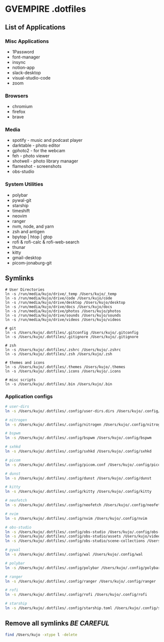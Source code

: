 # GVEMPIRE .dotfiles

## List of Applications

### Misc Applications

- 1Password
- font-manager
- insync
- notion-app
- slack-desktop
- visual-studio-code
- zoom

### Browsers

- chromium
- firefox
- brave

### Media

- spotify - music and podcast player
- darktable - photo editor
- gphoto2 - for the webcam
- feh - photo viewer
- shotwell - photo library manager
- flameshot - screenshots
- obs-studio

### System Utilities

- polybar
- pywal-git
- starship
- timeshift
- neovim
- ranger
- nvm, node, and yarn
- zsh and antigen
- bpytop | htop | gtop
- rofi & rofi-calc & rofi-web-search
- thunar
- kitty
- gmail-desktop
- picom-jonaburg-git

## Symlinks

```shell
# User Directories
ln -s /run/media/kujo/drive/_temp /Users/kujo/_temp
ln -s /run/media/kujo/drive/code /Users/kujo/code
ln -s /run/media/kujo/drive/desktop /Users/kujo/desktop
ln -s /run/media/kujo/drive/docs /Users/kujo/docs
ln -s /run/media/kujo/drive/photos /Users/kujo/photos
ln -s /run/media/kujo/drive/sounds /Users/kujo/sounds
ln -s /run/media/kujo/drive/videos /Users/kujo/videos

# git
ln -s /Users/kujo/.dotfiles/.gitconfig /Users/kujo/.gitconfig
ln -s /Users/kujo/.dotfiles/.gitignore /Users/kujo/.gitignore

# zsh
ln -s /Users/kujo/.dotfiles/.zshrc /Users/kujo/.zshrc
ln -s /Users/kujo/.dotfiles/.zsh /Users/kujo/.zsh

# themes and icons
ln -s /Users/kujo/.dotfiles/.themes /Users/kujo/.themes
ln -s /Users/kujo/.dotfiles/.icons /Users/kujo/.icons

# misc scripts
ln -s /Users/kujo/.dotfiles/.bin /Users/kujo/.bin
```

### Application configs

```bash
# user-dirs
ln -s /Users/kujo/.dotfiles/.config/user-dirs.dirs /Users/kujo/.config/user-dirs.dirs

# nitrogen
ln -s /Users/kujo/.dotfiles/.config/nitrogen /Users/kujo/.config/nitrogen

# bspwm
ln -s /Users/kujo/.dotfiles/.config/bspwm /Users/kujo/.config/bspwm

# sxhkd
ln -s /Users/kujo/.dotfiles/.config/sxhkd /Users/kujo/.config/sxhkd

# picom
ln -s /Users/kujo/.dotfiles/.config/picom.conf /Users/kujo/.config/picom.conf

# dunst
ln -s /Users/kujo/.dotfiles/.config/dunst /Users/kujo/.config/dunst

# kitty
ln -s /Users/kujo/.dotfiles/.config/kitty /Users/kujo/.config/kitty

# neofetch
ln -s /Users/kujo/.dotfiles/.config/neofetch /Users/kujo/.config/neofetch

# nvim
ln -s /Users/kujo/.dotfiles/.config/nvim /Users/kujo/.config/nvim

# obs-studio
ln -s /Users/kujo/.dotfiles/.config/obs-studio /Users/kujo/.config/obs-studio
ln -s /Users/kujo/.dotfiles/.config/obs-studio/assets /Users/kujo/videos/assets/obs
ln -s /Users/kujo/.dotfiles/.config/obs-studio/scene-collections /Users/kujo/videos/scene-collections

# pywal
ln -s /Users/kujo/.dotfiles/.config/wal /Users/kujo/.config/wal

# polybar
ln -s /Users/kujo/.dotfiles/.config/polybar /Users/kujo/.config/polybar

# ranger
ln -s /Users/kujo/.dotfiles/.config/ranger /Users/kujo/.config/ranger

# rofi
ln -s /Users/kujo/.dotfiles/.config/rofi /Users/kujo/.config/rofi

# starship
ln -s /Users/kujo/.dotfiles/.config/starship.toml /Users/kujo/.config/starship.toml
```

## Remove all symlinks _BE CAREFUL_

```bash
find /Users/kujo -xtype l -delete
```
